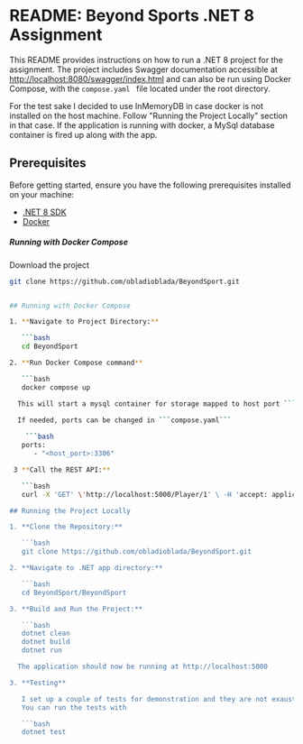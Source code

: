 # README: Beyond Sports .NET 8 Assignment

This README provides instructions on how to run a .NET 8 project for the assignment. The project includes Swagger documentation accessible at [http://localhost:8080/swagger/index.html](http://localhost:8080/swagger/index.html) and can also be run using Docker Compose, with the   ```compose.yaml ``` file located under the root directory.

For the test sake I decided to use InMemoryDB in case docker is not installed on the host machine. Follow "Running the Project Locally" section in that case.
If the application is running with docker, a MySql database container is fired up along with the app.

## Prerequisites

Before getting started, ensure you have the following prerequisites installed on your machine:

- [.NET 8 SDK](https://dotnet.microsoft.com/download)
- [Docker](https://www.docker.com/get-started)

##### Running with Docker Compose
Download the project 

```bash
git clone https://github.com/obladioblada/BeyondSport.git


## Running with Docker Compose

1. **Navigate to Project Directory:**

   ```bash
   cd BeyondSport

2. **Run Docker Compose command**

   ```bash
   docker compose up

  This will start a mysql container for storage mapped to host port ```3306``` and the .NET application mapped to host port  ```8080```

  If needed, ports can be changed in ```compose.yaml```
  
    ```bash
   ports:
      - "<host_port>:3306"

 3 **Call the REST API:**

   ```bash
   curl -X 'GET' \'http://localhost:5000/Player/1' \ -H 'accept: application/json'

## Running the Project Locally

1. **Clone the Repository:**

   ```bash
   git clone https://github.com/obladioblada/BeyondSport.git

2. **Navigate to .NET app directory:**

   ```bash
   cd BeyondSport/BeyondSport

3. **Build and Run the Project:**

   ```bash
   dotnet clean
   dotnet build
   dotnet run

  The application should now be running at http://localhost:5000

3. **Testing**

   I set up a couple of tests for demonstration and they are not exaustive. (I left also one that will be skipped because I could not make it work and I thought to ask you guys in case).
   You can run the tests with 

   ```bash
   dotnet test
